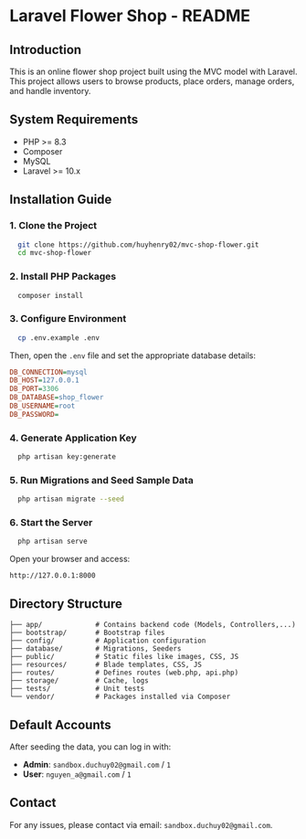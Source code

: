 # Laravel Flower Shop - README

## Introduction

This is an online flower shop project built using the MVC model with Laravel. This project allows users to browse products, place orders, manage orders, and handle inventory.

## System Requirements

- PHP >= 8.3
- Composer
- MySQL
- Laravel >= 10.x

## Installation Guide

### 1. Clone the Project
```bash
  git clone https://github.com/huyhenry02/mvc-shop-flower.git
  cd mvc-shop-flower
```

### 2. Install PHP Packages
```bash
  composer install
```

### 3. Configure Environment
```bash
  cp .env.example .env
```
Then, open the `.env` file and set the appropriate database details:
```ini
DB_CONNECTION=mysql
DB_HOST=127.0.0.1
DB_PORT=3306
DB_DATABASE=shop_flower
DB_USERNAME=root
DB_PASSWORD=
```

### 4. Generate Application Key
```bash
  php artisan key:generate
```

### 5. Run Migrations and Seed Sample Data
```bash
  php artisan migrate --seed
```

### 6. Start the Server
```bash
  php artisan serve
```
Open your browser and access:
```
http://127.0.0.1:8000
```

## Directory Structure
```
├── app/             # Contains backend code (Models, Controllers,...)
├── bootstrap/       # Bootstrap files
├── config/          # Application configuration
├── database/        # Migrations, Seeders
├── public/          # Static files like images, CSS, JS
├── resources/       # Blade templates, CSS, JS
├── routes/          # Defines routes (web.php, api.php)
├── storage/         # Cache, logs
├── tests/           # Unit tests
└── vendor/          # Packages installed via Composer
```

## Default Accounts
After seeding the data, you can log in with:
- **Admin**: `sandbox.duchuy02@gmail.com` / `1`
- **User**: `nguyen_a@gmail.com` / `1`

## Contact
For any issues, please contact via email: `sandbox.duchuy02@gmail.com`.

